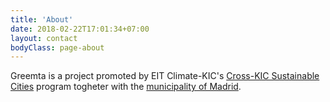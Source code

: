 ```yaml
---
title: 'About'
date: 2018-02-22T17:01:34+07:00
layout: contact
bodyClass: page-about
---
```


Greemta is a project promoted by EIT Climate-KIC's [Cross-KIC Sustainable Cities](https://eit.europa.eu/our-activities/opportunities/eit-innovation-communities-launch-cross-kic-sustainable-cities-calls) program togheter with the [municipality of Madrid](https://www.madrid.es/).

